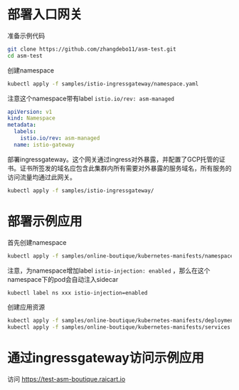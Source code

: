 # 部署入口网关

准备示例代码
```sh
git clone https://github.com/zhangdebo11/asm-test.git
cd asm-test
```

创建namespace
```sh
kubectl apply -f samples/istio-ingressgateway/namespace.yaml
```

注意这个namespace带有label `istio.io/rev: asm-managed`
```yaml
apiVersion: v1
kind: Namespace
metadata:
  labels:
    istio.io/rev: asm-managed
  name: istio-gateway
```

部署ingressgateway。这个网关通过ingress对外暴露，并配置了GCP托管的证书。证书所签发的域名应包含此集群内所有需要对外暴露的服务域名，所有服务的访问流量均通过此网关。
```sh
kubectl apply -f samples/istio-ingressgateway/
```


# 部署示例应用

首先创建namespace

```sh
kubectl apply -f samples/online-boutique/kubernetes-manifests/namespaces
```

注意，为namespace增加label  `istio-injection: enabled` ，那么在这个namespace下的pod会自动注入sidecar

```sh
kubectl label ns xxx istio-injection=enabled

```

创建应用资源

```sh
kubectl apply -f samples/online-boutique/kubernetes-manifests/deployments
kubectl apply -f samples/online-boutique/kubernetes-manifests/services
```

# 通过ingressgateway访问示例应用

访问 https://test-asm-boutique.raicart.io
